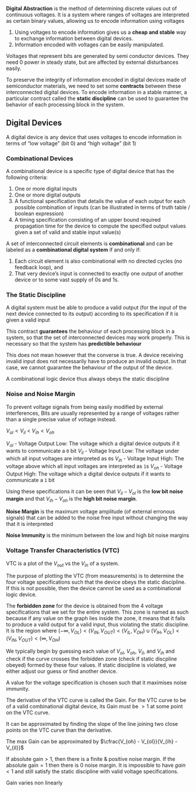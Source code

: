 **Digital Abstraction** is the method of determining discrete values out of continuous voltages. It is a system where ranges of voltages are interpreted as certain binary values, allowing us to encode information using voltages

1. Using voltages to encode information gives us a **cheap and stable** way to exchange information between digital devices.
2. Information encoded with voltages can be easily manipulated.

Voltages that represent bits are generated by semi conductor devices. They need 0 power in steady state, but are affected by external disturbances easily.

To preserve the integrity of information encoded in digital devices made of semiconductor materials, we need to set some **contracts** between these interconnected digital devices. To encode information in a stable manner, a particular contract called the **static discipline** can be used to guarantee the behavior of each processing block in the system.


## Digital Devices
A digital device is any device that uses voltages to encode information in terms of “low voltage” (bit 0) and “high voltage” (bit 1)

### Combinational Devices
A combinational device is a specific type of digital device that has the following criteria:

1. One or more digital inputs
2. One or more digital outputs
3. A functional specification that details the value of each output for each possible combination of inputs (can be illustrated in terms of truth table / boolean expression)
4. A timing specification consisting of an upper bound required propagation time for the device to compute the specified output values given a set of valid and stable input value(s)

A set of interconnected circuit elements is **combinational** and can be labeled as a **combinational digital system** if and only if:

1. Each circuit element is also combinational with no directed cycles (no feedback loop), and
2. That very device’s input is connected to exactly one output of another device or to some vast supply of 0s and 1s.

### The Static Discipline

A digital system must be able to produce a valid output (for the input of the next device connected to its output) according to its specification if it is given a valid input

This contract **guarantees** the behaviour of each processing block in a system, so that the set of interconnected devices may work properly. This is necessary so that the system has **predictible behaviour**

This does not mean however that the converse is true. A device receiving invalid input does not necessarily have to produce an invalid output. In that case, we cannot guarantee the behaviour of the output of the device.

A combinational logic device thus always obeys the static discipline

### Noise and Noise Margin

To prevent voltage signals from being easily modified by external interferences, Bits are usually represented by a range of voltages rather than a single precise value of voltage instead.

$V_{ol} < V_{il}$ < $V_{ih} < V_{oh}$

$V_{ol}$ - Voltage Output Low: The voltage which a digital device outputs if it wants to communicate a `0` bit
$V_{il}$ - Voltage Input Low: The voltage under which all input voltages are interpreted as `0`s
$V_{ih}$ - Voltage Input High: The voltage above which all input voltages are interpreted as `1`s
$V_{oh}$ - Voltage Output High: The voltage which a digital device outputs if it wants to communicate a `1` bit

Using these specifications it can be seen that $V_{il}-V_{ol}$ is the **low bit noise margin** and that $V_{ih}-V_{oh}$ is the **high bit noise margin**.

**Noise Margin** is the maximum voltage amplitude (of external erronous signals) that can be added to the noise free input without changing the way that it is interpreted

**Noise Immunity** is the minimum between the low and high bit noise margins

### Voltage Transfer Characteristics (VTC)

VTC is a plot of the $V_{out}$ vs the $V_{in}$ of a system.

The purpose of plotting the VTC (from measurements) is to determine the four voltage specifications such that the device obeys the static discipline. If this is not possible, then the device cannot be used as a combinational logic device.

The **forbidden zone** for the device is obtained from the 4 voltage specifications that we set for the entire system. This zone is named as such because if any value on the graph lies inside the zone, it means that it fails to produce a valid output for a valid input, thus violating the static discipline. It is the region where $(-\infty, V_{OL}) < (V_{IN}, V_{OUT}) < (V_{IL}, V_{OH}) \cup (V_{IH}, V_{OL}) < (V_{IN}, V_{OUT}) < (\infty, V_{OH})$

We typically begin by guessing each value of $V_{ol}$, $V_{oh}$, $V_{il}$, and $V_{ih}$ and check if the curve crosses the forbidden zone (check if static discpline obeyed) formed by these four values. If static discipline is violated, we either adjust our guess or find another device.

A value for the voltage specification is chosen such that it maximises noise immunity.

The derivative of the VTC curve is called the Gain. For the VTC curve to be of a valid combinational digital device, its Gain must be $> 1$ at some point on the VTC curve.

It can be approximated by finding the slope of the line joining two close points on the VTC curve than the derivative.

The max Gain can be approximated by $\cfrac{V_{oh} - V_{ol}}{V_{ih} - V_{il}}$

If $\text{absolute gain} > 1$, then there is a finite & positive noise margin. If the $\text{absolute gain} = 1$ then there is $0$ noise margin. It is impossible to have $gain < 1$ and still satisfy the static discipline with valid voltage specifications.

Gain varies non linearly